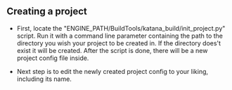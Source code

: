 ## Creating a project

* First, locate the "ENGINE\_PATH/BuildTools/katana\_build/init\_project.py" script. Run it with a command line parameter containing the path to the directory you wish your project to be created in. If the directory does't exist it will be created. After the script is done, there will be a new project config file inside.

* Next step is to edit the newly created project config to your liking, including its name.
